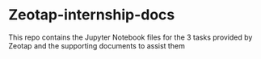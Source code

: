 # Zeotap-internship-docs
This repo contains the Jupyter Notebook files for the 3 tasks provided by Zeotap and the supporting documents to assist them
